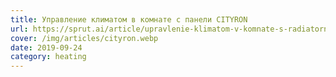 ```yaml
---
title: Управление климатом в комнате с панели CITYRON
url: https://sprut.ai/article/upravlenie-klimatom-v-komnate-s-radiatornym-otopleniem-pri-pomoshchi-sensornoy-paneli-termostata
cover: /img/articles/cityron.webp
date: 2019-09-24
category: heating
---
```

